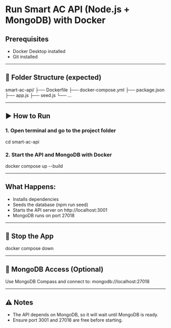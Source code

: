 # Run Smart AC API (Node.js + MongoDB) with Docker

## Prerequisites
- Docker Desktop installed
- Git installed

---

## 📂 Folder Structure (expected)
smart-ac-api/
├── Dockerfile
├── docker-compose.yml
├── package.json
├── app.js
├── seed.js
└── ...

---

## ▶️ How to Run

### 1. Open terminal and go to the project folder
cd smart-ac-api

### 2. Start the API and MongoDB with Docker
docker compose up --build

---

## What Happens:
- Installs dependencies
- Seeds the database (npm run seed)
- Starts the API server on http://localhost:3001
- MongoDB runs on port 27018

---

## 🛑 Stop the App
docker compose down

---

## 🐒 MongoDB Access (Optional)
Use MongoDB Compass and connect to:
mongodb://localhost:27018

---

## ⚠️ Notes
- The API depends on MongoDB, so it will wait until MongoDB is ready.
- Ensure port 3001 and 27018 are free before starting.

